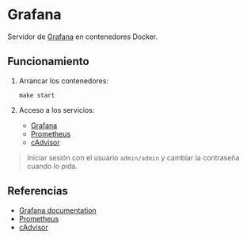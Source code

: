 # Grafana

Servidor de [Grafana](https://grafana.com) en contenedores Docker.

## Funcionamiento

1. Arrancar los contenedores:

    ```shell
    make start
    ```

2. Acceso a los servicios:

    - [Grafana](http://localhost:3000)
    - [Prometheus](http://localhost:9090)
    - [cAdvisor](http://localhost:8080)

> Iniciar sesión con el usuario `admin/admin` y cambiar la contraseña cuando lo pida.

## Referencias

- [Grafana documentation](https://grafana.com/docs/grafana/latest/)
- [Prometheus](https://prometheus.io/docs/introduction/overview/)
- [cAdvisor](https://github.com/google/cadvisor)
